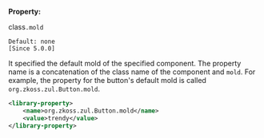 **Property:**

class`.mold`

`Default: none`  
`[Since 5.0.0]`

It specified the default mold of the specified component. The property
name is a concatenation of the class name of the component and `mold`.
For example, the property for the button's default mold is called
`org.zkoss.zul.Button.mold`.

```xml
<library-property>
    <name>org.zkoss.zul.Button.mold</name>
    <value>trendy</value>
</library-property>
```
